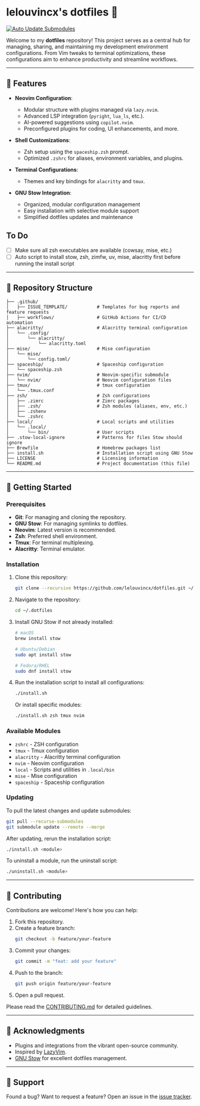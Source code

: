 # lelouvincx's dotfiles 🚀

[![Auto Update Submodules](https://github.com/lelouvincx/dotfiles/actions/workflows/update-submodule.yaml/badge.svg?branch=main)](https://github.com/lelouvincx/dotfiles/actions/workflows/update-submodule.yaml)

Welcome to my **dotfiles** repository! This project serves as a central hub for managing, sharing, and maintaining my development environment configurations. From Vim tweaks to terminal optimizations, these configurations aim to enhance productivity and streamline workflows.

---

## 🎯 **Features**

- **Neovim Configuration**:

  - Modular structure with plugins managed via `lazy.nvim`.
  - Advanced LSP integration (`pyright`, `lua_ls`, etc.).
  - AI-powered suggestions using `copilot.nvim`.
  - Preconfigured plugins for coding, UI enhancements, and more.

- **Shell Customizations**:

  - Zsh setup using the `spaceship.zsh` prompt.
  - Optimized `.zshrc` for aliases, environment variables, and plugins.

- **Terminal Configurations**:

  - Themes and key bindings for `alacritty` and `tmux`.

- **GNU Stow Integration**:
  - Organized, modular configuration management
  - Easy installation with selective module support
  - Simplified dotfiles updates and maintenance

## To Do

- [ ] Make sure all zsh executables are available (cowsay, mise, etc.)
- [ ] Auto script to install stow, zsh, zimfw, uv, mise, alacritty first before running the install script

---

## 📂 **Repository Structure**

```plaintext
├── .github/
│   ├── ISSUE_TEMPLATE/           # Templates for bug reports and feature requests
│   ├── workflows/                # GitHub Actions for CI/CD automation
├── alacritty/                    # Alacritty terminal configuration
│   └── .config/
│       └── alacritty/
│           └── alacritty.toml
├── mise/                         # Mise configuration
│   └── mise/
│       └── config.toml/
├── spaceship/                    # Spaceship configuration
│   └── spaceship.zsh
├── nvim/                         # Neovim-specific submodule
│   └── nvim/                     # Neovim configuration files
├── tmux/                         # tmux configuration
│   └── .tmux.conf
├── zsh/                          # Zsh configurations
│   ├── .zimrc                    # Zimrc packages
│   ├── .zsh/                     # Zsh modules (aliases, env, etc.)
│   ├── .zshenv
│   └── .zshrc
├── local/                        # Local scripts and utilities
│   └── .local/
│       └── bin/                  # User scripts
├── .stow-local-ignore            # Patterns for files Stow should ignore
├── Brewfile                      # Homebrew packages list
├── install.sh                    # Installation script using GNU Stow
├── LICENSE                       # Licensing information
└── README.md                     # Project documentation (this file)
```

---

## 🔧 **Getting Started**

### Prerequisites

- **Git**: For managing and cloning the repository.
- **GNU Stow**: For managing symlinks to dotfiles.
- **Neovim**: Latest version is recommended.
- **Zsh**: Preferred shell environment.
- **Tmux**: For terminal multiplexing.
- **Alacritty**: Terminal emulator.

### Installation

1. Clone this repository:

   ```bash
   git clone --recursive https://github.com/lelouvincx/dotfiles.git ~/.dotfiles
   ```

2. Navigate to the repository:

   ```bash
   cd ~/.dotfiles
   ```

3. Install GNU Stow if not already installed:

   ```bash
   # macOS
   brew install stow

   # Ubuntu/Debian
   sudo apt install stow

   # Fedora/RHEL
   sudo dnf install stow
   ```

4. Run the installation script to install all configurations:

   ```bash
   ./install.sh
   ```

   Or install specific modules:

   ```bash
   ./install.sh zsh tmux nvim
   ```

### Available Modules

- `zshrc` - ZSH configuration
- `tmux` - Tmux configuration
- `alacritty` - Alacritty terminal configuration
- `nvim` - Neovim configuration
- `local` - Scripts and utilities in `.local/bin`
- `mise` - Mise configuration
- `spaceship` - Spaceship configuration

### Updating

To pull the latest changes and update submodules:

```bash
git pull --recurse-submodules
git submodule update --remote --merge
```

After updating, rerun the installation script:

```bash
./install.sh <module>
```

To uninstall a module, run the uninstall script:

```bash
./uninstall.sh <module>
```

---

## 🤝 **Contributing**

Contributions are welcome! Here's how you can help:

1. Fork this repository.
2. Create a feature branch:
   ```bash
   git checkout -b feature/your-feature
   ```
3. Commit your changes:
   ```bash
   git commit -m "feat: add your feature"
   ```
4. Push to the branch:
   ```bash
   git push origin feature/your-feature
   ```
5. Open a pull request.

Please read the [CONTRIBUTING.md](CONTRIBUTING.md) for detailed guidelines.

---

## 🌟 **Acknowledgments**

- Plugins and integrations from the vibrant open-source community.
- Inspired by [LazyVim](https://github.com/LazyVim/LazyVim).
- [GNU Stow](https://www.gnu.org/software/stow/) for excellent dotfiles management.

---

## 🐞 **Support**

Found a bug? Want to request a feature? Open an issue in the [issue tracker](https://github.com/lelouvincx/dotfiles/issues).
